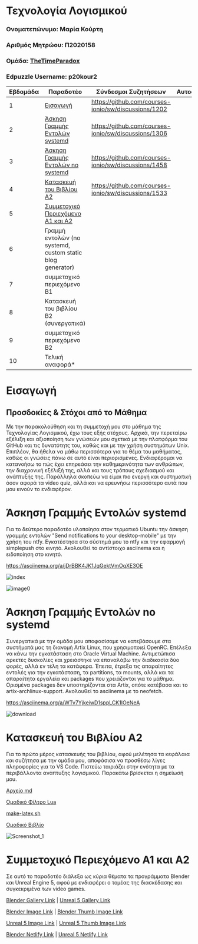 # Τεχνολογία Λογισμικού

### Ονοματεπώνυμο: Μαρία Κούρτη
### Αριθμός Μητρώου: Π2020158
### Ομάδα: [TheTimeParadox](https://github.com/TheTimeParadox)
### Edpuzzle Username: p20kour2


| Εβδομάδα | Παραδοτέο | Σύνδεσμοι Συζητήσεων | Αυτοαξιολόγηση |
| --- | --- | --- | --- |
| 1 | [Εισαγωγή](#Εισαγωγή) | https://github.com/courses-ionio/sw/discussions/1202 | |
| 2 | [Άσκηση Γραμμής Εντολών systemd](#Άσκηση-Γραμμής-Εντολών-systemd) | https://github.com/courses-ionio/sw/discussions/1306 | |
| 3 | [Άσκηση Γραμμής Εντολών no systemd](#Άσκηση-Γραμμής-Εντολών-no-systemd) | https://github.com/courses-ionio/sw/discussions/1458 | |
| 4 | [Κατασκευή του Βιβλίου Α2](#Κατασκευή-του-Βιβλίου-Α2) | https://github.com/courses-ionio/sw/discussions/1533 | |
| 5 | [Συμμετοχικό Περιεχόμενο A1 και A2](#Συμμετοχικό-Περιεχόμενο-A1-και-A2) | | |
| 6 | Γραμμή εντολών (no systemd, custom static blog generator) | | |
| 7 | συμμετοχικό περιεχόμενο B1 | | |
| 8 | Κατασκευή του βιβλίου Β2 (συνεργατικά) | | |
| 9 | συμμετοχικό περιεχόμενο B2 | | |
| 10 | Τελική αναφορά* | | |


# Εισαγωγή

## Προσδοκίες & Στόχοι από το Μάθημα

Με την παρακολούθηση και τη συμμετοχή μου στο μάθημα της Τεχνολογίας Λογισμικού, έχω τους εξής στόχους.
Αρχικά, την περεταίρω εξέλιξη και αξιοποίηση των γνώσεών μου σχετικά με την πλατφόρμα του GitHub και τις δυνατότητς του, καθώς και με την χρήση συστημάτων Unix. Επιπλέον, θα ήθελα να μάθω περισσότερα για το θέμα του μαθήματος, καθώς οι γνώσεις πάνω σε αυτό είναι περιορισμένες.
Ενδιαφέρομαι να κατανοήσω το πώς έχει επηρεάσει την καθημερινότητα των ανθρώπων, την διαχρονική εξέλιξή της, αλλά και τους τρόπους σχεδιασμού και ανάπτυξής της.
Παράλληλα σκοπεύω να είμαι πιο ενεργή και συστηματική όσον αφορά τα video quiz, αλλά και να ερευνήσω περισσότερο αυτά που μου κινούν το ενδιαφέρον.


# Άσκηση Γραμμής Εντολών systemd

Για το δεύτερο παραδοτέο υλοποίησα στον τερματικό Ubuntu την άσκηση γραμμής εντολών "Send notifications to your desktop-mobile" με την χρήση του ntfy.
Εγκατέστησα στο σύστημά μου το ntfy και την εφαρμογή simplepush στο κινητό.
Ακολουθεί το αντίστοιχο asciinema και η ειδοποίηση στο κινητό.

https://asciinema.org/a/jDrBBK4JK1JqGektVmOqXE3OE

![index](https://user-images.githubusercontent.com/92392853/221698430-e4d33569-1dff-4e51-bba9-9489872a7f50.gif)


![image0](https://user-images.githubusercontent.com/92392853/221699020-0f8a8750-d087-45b0-83b7-9c6a91e4798a.png)


# Άσκηση Γραμμής Εντολών no systemd

Συνεργατικά με την ομάδα μου αποφασίσαμε να κατεβάσουμε στα συστήματά μας τη διανομή Artix Linux, που χρησιμοποιεί OpenRC. Επέλεξα να κάνω την εγκατάσταση στο Oracle Virtual Machine. Αντιμετώπισα αρκετές δυσκολίες και χρειάστηκε να επαναλάβω την διαδικασία δύο φορές, αλλά εν τέλη τα κατάφερα. Έπειτα, έτρεξα τις απαραίτητες εντολές για την εγκατάσταση, τα partitions, τα mounts, αλλά και τα απαραίτητα εργαλεία και packages που χρειάζονται για το μάθημα. Ορισμένα packages δεν υποστηρίζονται στα Artix, οπότε κατέβασα και το artix-archlinux-support. Ακολουθεί το asciinema με το neofetch.

https://asciinema.org/a/WTv7YjkeiwD1sppLCK1IOeNeA

![download](https://user-images.githubusercontent.com/92392853/226462212-dbc9b12a-72cc-44fa-bf85-950f1d61c76c.gif)


# Κατασκευή του Βιβλίου Α2

Για το πρώτο μέρος κατασκευής του βιβλίου, αφού μελέτησα τα κεφάλαια και συζήτησα με την ομάδα μου, αποφάσισα να προσθέσω λίγες πληροφορίες για το VS Code. Πιστεύω ταιριάζει στην ενότητα με τα περιβάλλοντα ανάπτυξης λογισμικού. Παρακάτω βρίσκεται η σημείωσή μου.

[Αρχείο md](https://github.com/mariakourti/TheParadoxNotes/blob/main/vscode.md)

[Ομαδικό Φίλτρο Lua](https://github.com/TheTimeParadox/kallipos/blob/master/additionfilter.lua)

[make-latex.sh](https://github.com/TheTimeParadox/kallipos/blob/master/make-latex.sh)

[Ομαδικό Βιβλίο](https://github.com/TheTimeParadox/kallipos/blob/master/book.pdf)

![Screenshot_1](https://user-images.githubusercontent.com/92392853/229353855-98072417-7e5a-42aa-ad32-d9cdd811ae4b.png)


# Συμμετοχικό Περιεχόμενο A1 και A2

Σε αυτό το παραδοτέο διάλεξα ως κύρια θέματα τα προγράμματα Blender και Unreal Engine 5, αφού με ενδιαφέρει ο τομέας της διασκέδασης και συγκεκριμένα των video games.

[Blender Gallery Link](https://github.com/mariakourti/_gallery/blob/master/blender.md) | [Unreal 5 Gallery Link](https://github.com/mariakourti/_gallery/blob/master/unreal-5.md)

[Blender Image Link](https://github.com/mariakourti/images/blob/master/blender.png) | [Blender Thumb Image Link](https://github.com/mariakourti/images/blob/master/blender-thumb.png)

[Unreal 5 Image Link](https://github.com/mariakourti/images/blob/master/blender-thumb.png) | [Unreal 5 Thumb Image Link](https://github.com/mariakourti/images/blob/master/unreal-5-thumb.jpg)

[Blender Netlify Link](https://p2020158.netlify.app/gallery/blender) | [Unreal 5 Netlify Link](https://p2020158.netlify.app/gallery/unreal-5)
